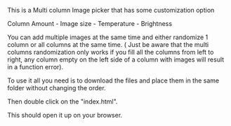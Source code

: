 This is a Multi column Image picker that has some customization option

Column Amount  -  Image size  -  Temperature - Brightness


You can add multiple images at the same time and either randomize 1 column or all columns at the same time.
( Just be aware that the multi columns randomization only works if you fill all the columns from left to right, any column empty on the left side of a column with images will result in a function error).



To use it all you need is to download the files and place them in the same folder without changing the order.

Then double click on the "index.html".

This should open it up on your browser.
